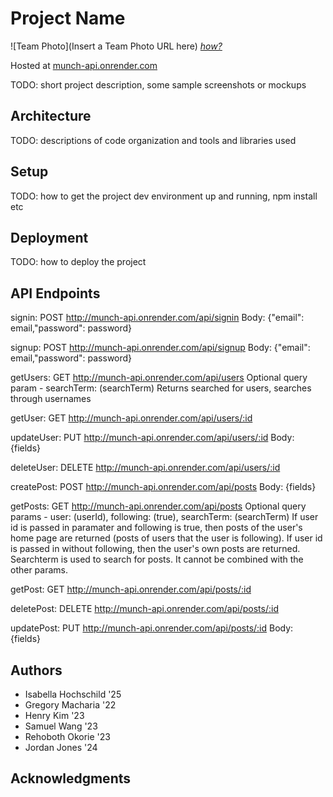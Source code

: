 # Project Name

![Team Photo](Insert a Team Photo URL here)
[*how?*](https://help.github.com/articles/about-readmes/#relative-links-and-image-paths-in-readme-files)

Hosted at [munch-api.onrender.com](https://munch-api.onrender.com)

TODO: short project description, some sample screenshots or mockups

## Architecture

TODO:  descriptions of code organization and tools and libraries used

## Setup

TODO: how to get the project dev environment up and running, npm install etc

## Deployment

TODO: how to deploy the project

## API Endpoints
signin: POST http://munch-api.onrender.com/api/signin
Body: {"email": email,"password": password}

signup: POST http://munch-api.onrender.com/api/signup
Body: {"email": email,"password": password}

getUsers: GET http://munch-api.onrender.com/api/users
Optional query param - searchTerm: (searchTerm)
Returns searched for users, searches through usernames

getUser: GET http://munch-api.onrender.com/api/users/:id

updateUser: PUT http://munch-api.onrender.com/api/users/:id
Body: {fields}

deleteUser: DELETE http://munch-api.onrender.com/api/users/:id

createPost: POST http://munch-api.onrender.com/api/posts
Body: {fields}

getPosts: GET http://munch-api.onrender.com/api/posts
Optional query params - user: (userId), following: (true), searchTerm: (searchTerm)
If user id is passed in paramater and following is true, then posts of the user's home page are returned (posts of users that the user is following). If user id is passed in without following, then the user's own posts are returned. Searchterm is used to search for posts. It cannot be combined with the other params.

getPost: GET http://munch-api.onrender.com/api/posts/:id

deletePost: DELETE http://munch-api.onrender.com/api/posts/:id

updatePost: PUT http://munch-api.onrender.com/api/posts/:id
Body: {fields}

## Authors

- Isabella Hochschild '25
- Gregory Macharia '22
- Henry Kim '23
- Samuel Wang '23
- Rehoboth Okorie '23
- Jordan Jones '24

## Acknowledgments
